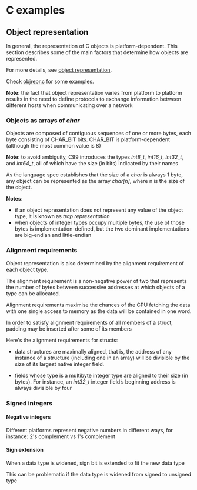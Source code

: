 # C examples


## Object representation

In general, the representation of C objects is platform-dependent. This section describes some of the main factors that determine how objects are represented. 

For more details, see [object representation](https://en.cppreference.com/w/c/language/object).

Check [objrepr.c](https://github.com/falvarezb/cpractice/blob/main/objrepr.c) for some examples.

**Note**: the fact that object representation varies from platform to platform results in the need to define protocols to exchange information between different hosts when communicating over a network

### Objects as arrays of *char*

Objects are composed of contiguous sequences of one or more bytes, each byte consisting of CHAR_BIT bits.
CHAR_BIT is platform-dependent (although the most common value is 8)

**Note**: to avoid ambiguity, C99 introduces the types *int8_t*, *int16_t*, *int32_t*, and *int64_t*, 
all of which have the size (in bits) indicated by their names

As the language spec establishes that the size of a *char* is always 1 byte, any object can be represented as
the array *char[n]*, where n is the size of the object.

**Notes**: 
- if an object representation does not represent any value of the object type, it is known as *trap representation*
- when objects of integer types occupy multiple bytes, the use of those bytes is implementation-defined, but the two dominant implementations are big-endian and little-endian
      

### Alignment requirements

Object representation is also determined by the alignment requirement of each object type. 

The alignment requirement is a non-negative power of two that represents the number of bytes between successive addresses at which objects of a type can be allocated. 

Alignment requirements maximise the chances of the CPU fetching the data with one single access to memory as the data will be contained in one word.
    
In order to satisfy alignment requirements of all members of a struct, padding may be inserted after some of its members

Here's the alignment requirements for structs:

- data structures are maximally aligned, that is, the address of any instance of a structure (including one in an array) will be divisible by the size of its largest native integer field.
   
- fields whose type is a multibyte integer type are aligned to their size (in bytes). For instance, an *int32_t* integer field’s beginning address is always divisible by four
 

### Signed integers
#### Negative integers

Different platforms represent negative numbers in different ways, for instance: 2's complement vs 1's complement
#### Sign extension

When a data type is widened, sign bit is extended to fit the new data type

This can be problematic if the data type is widened from signed to unsigned type


